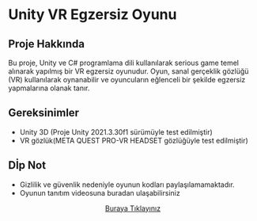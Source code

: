 # Unity VR Egzersiz Oyunu

## Proje Hakkında

Bu proje, Unity ve C# programlama dili kullanılarak serious game temel alınarak yapılmış bir VR egzersiz oyunudur. Oyun, sanal gerçeklik gözlüğü (VR) kullanılarak oynanabilir ve oyuncuların eğlenceli bir şekilde egzersiz yapmalarına olanak tanır.

## Gereksinimler

- Unity 3D (Proje Unity 2021.3.30f1 sürümüyle test edilmiştir)
- VR gözlük(META QUEST PRO-VR HEADSET gözlüğüyle test edilmiştir)

## Dİp Not
- Gizlilik ve güvenlik nedeniyle oyunun kodları paylaşılamamaktadır.
- Oyunun tanıtım videosuna buradan ulaşabilirsiniz
<div align="center">
   <a href=" https://github.com/zeynoaydn/vrgamem/blob/main/vrvideo.mp4">Buraya Tıklayınız</a>
</div>
 
 

